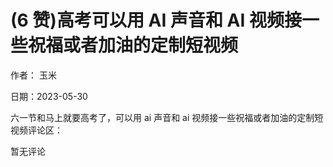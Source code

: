 
# (6 赞)高考可以用 AI 声音和 AI 视频接一些祝福或者加油的定制短视频

作者：  玉米

日期：2023-05-30

六一节和马上就要高考了，可以用 ai 声音和 ai 视频接一些祝福或者加油的定制短视频评论区：

暂无评论
